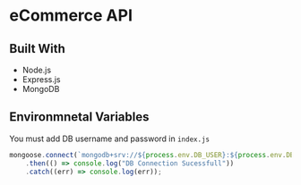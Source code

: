 # eCommerce API

## Built With

* Node.js
* Express.js
* MongoDB

## Environmnetal Variables
You must add DB username and password in `index.js`

```js
mongoose.connect(`mongodb+srv://${process.env.DB_USER}:${process.env.DB_PASSWORD}@cluster0.gnkjwte.mongodb.net/shop?retryWrites=true&w=majority`)
    .then(() => console.log("DB Connection Sucessfull"))
    .catch((err) => console.log(err));
```